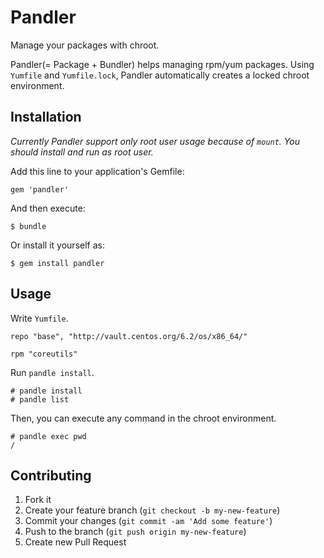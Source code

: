 # Pandler
Manage your packages with chroot.

Pandler(= Package + Bundler) helps managing rpm/yum packages. Using `Yumfile` and `Yumfile.lock`, Pandler automatically creates a locked chroot environment.

## Installation

*Currently Pandler support only root user usage because of `mount`. You should install and run as root user.*

Add this line to your application's Gemfile:

    gem 'pandler'

And then execute:

    $ bundle

Or install it yourself as:

    $ gem install pandler

## Usage

Write `Yumfile`.

    repo "base", "http://vault.centos.org/6.2/os/x86_64/"

    rpm "coreutils"

Run `pandle install`.

    # pandle install
    # pandle list

Then, you can execute any command in the chroot environment.

    # pandle exec pwd
    /

## Contributing

1. Fork it
2. Create your feature branch (`git checkout -b my-new-feature`)
3. Commit your changes (`git commit -am 'Add some feature'`)
4. Push to the branch (`git push origin my-new-feature`)
5. Create new Pull Request
